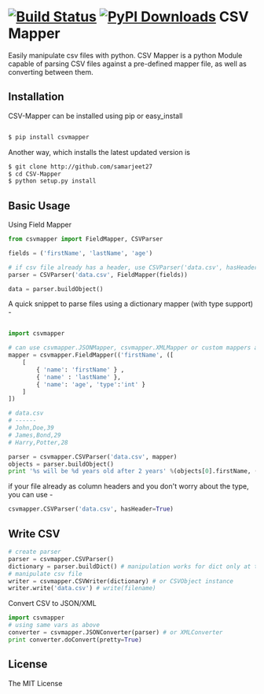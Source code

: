 [![Build Status](https://travis-ci.org/samarjeet27/CSV-Mapper.svg?branch=master)](https://travis-ci.org/samarjeet27/CSV-Mapper)
[![PyPI Downloads](https://img.shields.io/pypi/dm/csvmapper.svg)](https://pypi.python.org/pypi/csvmapper)
CSV Mapper
===
Easily manipulate csv files with python. CSV Mapper is a python Module capable of parsing CSV files against a pre-defined mapper file, as well as converting between them.

Installation
---
CSV-Mapper can be installed using pip or easy_install

```sh

$ pip install csvmapper

```

Another way, which installs the latest updated version is 

```sh
$ git clone http://github.com/samarjeet27
$ cd CSV-Mapper
$ python setup.py install

```

Basic Usage
---
Using Field Mapper

```python
from csvmapper import FieldMapper, CSVParser

fields = ('firstName', 'lastName', 'age')

# if csv file already has a header, use CSVParser('data.csv', hasHeader=True) instead
parser = CSVParser('data.csv', FieldMapper(fields))

data = parser.buildObject()
```

A quick snippet to parse files using a dictionary mapper (with type support) -

```python

import csvmapper

# can use csvmapper.JSONMapper, csvmapper.XMLMapper or custom mappers also
mapper = csvmapper.FieldMapper(('firstName', ([
	[ 
		{ 'name': 'firstName' } , 
		{ 'name' : 'lastName' }, 
		{ 'name': 'age', 'type':'int' }
	]
])

# data.csv
# ------
# John,Doe,39
# James,Bond,29
# Harry,Potter,28

parser = csvmapper.CSVParser('data.csv', mapper)
objects = parser.buildObject()
print '%s will be %d years old after 2 years' %(objects[0].firstName, (objects[0].age + 2))
```
if your file already as column headers and you don't worry about the type, you can use -

```python
csvmapper.CSVParser('data.csv', hasHeader=True)
```

Write CSV
---

```python
# create parser
parser = csvmapper.CSVParser()
dictionary = parser.buildDict() # manipulation works for dict only at the moment
# manipulate csv file
writer = csvmapper.CSVWriter(dictionary) # or CSVObject instance
writer.write('data.csv') # write(filename)
```

Convert CSV to JSON/XML

```python
import csvmapper
# using same vars as above
converter = csvmapper.JSONConverter(parser) # or XMLConverter
print converter.doConvert(pretty=True)
```

License
---
The MIT License
